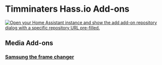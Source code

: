 # Timminaters Hass.io Add-ons

[![Open your Home Assistant instance and show the add add-on repository dialog with a specific repository URL pre-filled.](https://my.home-assistant.io/badges/supervisor_add_addon_repository.svg)](https://my.home-assistant.io/redirect/supervisor_add_addon_repository/?repository_url=https%3A%2F%2Fgithub.com%2FTimminater%2Ftimminaters-addons)


## Media Add-ons

### [Samsung the frame changer](./homeassistant-samsung-frame-art)

